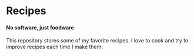 # Recipes
#### No software, just foodware

This repository stores some of my favorite recipes. I love to cook and try to improve recipes each time I make them. 


